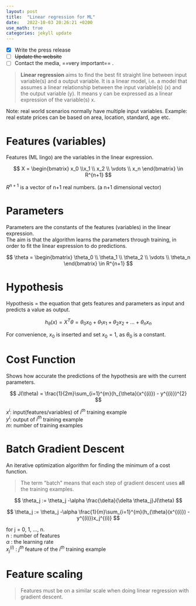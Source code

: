 ```yaml
---
layout: post
title:  "Linear regression for ML"
date:   2022-10-03 20:26:21 +0200
use_math: true
categories: jekyll update
---
```


- [x] Write the press release
- [ ] ~~Update the website~~
- [ ] Contact the media, ==very important== .

> __Linear regression__ aims to find the best fit straight line between input variable(s) and a output variable. It is a linear model, i.e. a model that assumes a linear relationship between the input variable(s) (x) and the output variable (y). It means y can be expressed as a linear expression of the variable(s) x. 

Note: real world scenarios normally have multiple input variables. Example: real estate prices can be based on area, location, standard, age etc.

# Features (variables)
Features (ML lingo) are the variables in the linear expression.    

$$
X = 
\begin{bmatrix}
x_0 \\x_1 \\ x_2 \\ \vdots \\ x_n 
\end{bmatrix}
\in R^{n+1}
$$

$R^{n+1}$ is a vector of n+1 real numbers. (a n+1 dimensional vector)

# Parameters
Parameters are the constants of the features (variables) in the linear expression.  
The aim is that the algorithm learns the parameters through training, in order to fit the linear expression to do predictions. 

$$
\theta = 
\begin{bmatrix}
\theta_0 \\ \theta_1 \\ \theta_2 \\ \vdots \\ \theta_n 
\end{bmatrix}
\in R^{n+1}
$$

# Hypothesis
Hypothesis = the equation that gets features and parameters as input and predicts a value as output.

$$ h_{\theta}(x) = X^{T}\theta = \theta_0 x_0 + \theta_1 x_1 + \theta_2 x_2 + \dots + \theta_n x_n $$

For convenience, $x_0$ is inserted and set $x_0 = 1$, as $\theta_0$ is a constant. 

# Cost Function
Shows how accurate the predictions of the hypothesis are with the current parameters.

$$ J(\theta) =  \frac{1}{2m}\sum_{i=1}^{m}(h_{\theta}(x^{(i)}) - y^{(i)})^{2} $$

$x^i$: input(features/variables) of $i^{th}$ training example  
$y^i$: output of $i^{th}$ training example  
$m$: number of training examples  


# Batch Gradient Descent
An iterative optimization algorithm for finding the minimum of a cost function.
> The term "batch" means that each step of gradient descent uses **all** the training examples.

$$ \theta_j :=  \theta_j -\alpha \frac{\delta}{\delta \theta_j}J(\theta) $$

$$ \theta_j :=  \theta_j -\alpha \frac{1}{m}\sum_{i=1}^{m}(h_{\theta}(x^{(i)}) - y^{(i)})x_j^{(i)} $$

for j = 0, 1, ..., n.   
n : number of features  
$\alpha$ : the learning rate  
$x_j^{(i)}$ : $j^{th}$ feature of the $i^{th}$ training example  

# Feature scaling
> Features must be on a similar scale when doing linear regression with gradient descent.

